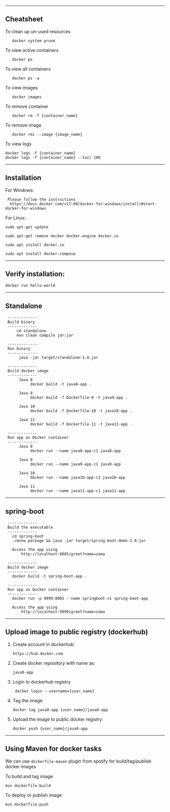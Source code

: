 -------------
Cheatsheet
-------------

  To clean up un-used resources
  
	   docker system prune
	
  To view active containers
  
	   docker ps 
	
  To view all containers
  
	   docker ps -a
	
  To view images
  
	   docker images

  To remove container
  
	   docker rm -f {container_name}
	
  To remove image
  
	   docker rmi --image {image_name}
    

  To view logs
  
    docker logs -f {container_name}
    docker logs -f {container_name} --tail 100


-------------
Installation
-------------
 For Windows: 

     Please follow the instructions
      https://docs.docker.com/v17.09/docker-for-windows/install/#start-docker-for-windows
    
    
 For Linux: 

    sudo apt-get update
    
    sudo apt-get remove docker docker-engine docker.io
    
    sudo apt install docker.io
    
    sudo apt install docker-compose
    
-------------
Verify installation:
-------------
    docker run hello-world


-------------
Standalone
-------------
     -------------
     Build binary
     -------------
         cd standalone
         mvn clean compile jar:jar

     -------------
     Run binary
     -------------
          java -jar target/standalone-1.0.jar

     -------------
     Build docker image
     -------------
          Java 8
               docker build -t java8-app .

          Java 9 
               docker build -f Dockerfile-9 -t java9-app .

          Java 10 
               docker build -f Dockerfile-10 -t java10-app .

          Java 11
               docker build -f Dockerfile-11 -t java11-app .

     -------------
     Run app as Docker container
     -------------
          Java 8
               docker run --name java8-app-c1 java8-app 

          Java 9
               docker run --name java9-app-c1 java9-app

          Java 10
               docker run --name java10-app-c1 java10-app

          Java 11
               docker run --name java11-app-c1 java11-app		


-------------
spring-boot
-------------
     -------------
     Build the executable
     -------------
       cd spring-boot
       ./mvnw package && java -jar target/spring-boot-demo-1.0.jar
       
       Access the app using
           http://localhost:8085/greet?name=zama

     -------------
     Build docker image
     -------------
       docker build -t spring-boot-app .

     -------------
     Run app as Docker container
     -------------
       docker run -p 9999:8085 --name springboot-c1 spring-boot-app
       
       Access the app using
           http://localhost:9999/greet?name=zama

  
-------------
Upload image to public registry (dockerhub)
-------------
   1. Create account in dockerhub: 
   
          https://hub.docker.com

  2. Create docker repository with name as: 
  
         java8-app
	    	
  3. Login to dockerhub registry
  
	      docker login --username={user_name} 

  4. Tag the image
  
	     docker tag java8-app {user_name}/java8-app

  5. Upload the image to public docker registry:
  
	     docker push {user_name}/java8-app
	     

-------------
Using Maven for docker tasks
-------------
We can use `dockerfile-maven` plugin from spotify for build/tag/publish docker images 

To build and tag image
  
    mvn dockerfile:build
    
To deploy or publish image
    
    mvn dockerfile:push
